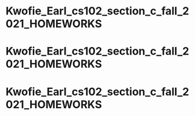 # Kwofie_Earl_cs102_section_c_fall_2021_HOMEWORKS
# Kwofie_Earl_cs102_section_c_fall_2021_HOMEWORKS
# Kwofie_Earl_cs102_section_c_fall_2021_HOMEWORKS
